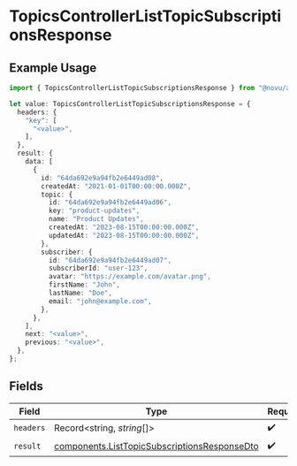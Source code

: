 # TopicsControllerListTopicSubscriptionsResponse

## Example Usage

```typescript
import { TopicsControllerListTopicSubscriptionsResponse } from "@novu/api/models/operations";

let value: TopicsControllerListTopicSubscriptionsResponse = {
  headers: {
    "key": [
      "<value>",
    ],
  },
  result: {
    data: [
      {
        id: "64da692e9a94fb2e6449ad08",
        createdAt: "2021-01-01T00:00:00.000Z",
        topic: {
          id: "64da692e9a94fb2e6449ad06",
          key: "product-updates",
          name: "Product Updates",
          createdAt: "2023-08-15T00:00:00.000Z",
          updatedAt: "2023-08-15T00:00:00.000Z",
        },
        subscriber: {
          id: "64da692e9a94fb2e6449ad07",
          subscriberId: "user-123",
          avatar: "https://example.com/avatar.png",
          firstName: "John",
          lastName: "Doe",
          email: "john@example.com",
        },
      },
    ],
    next: "<value>",
    previous: "<value>",
  },
};
```

## Fields

| Field                                                                                                        | Type                                                                                                         | Required                                                                                                     | Description                                                                                                  |
| ------------------------------------------------------------------------------------------------------------ | ------------------------------------------------------------------------------------------------------------ | ------------------------------------------------------------------------------------------------------------ | ------------------------------------------------------------------------------------------------------------ |
| `headers`                                                                                                    | Record<string, *string*[]>                                                                                   | :heavy_check_mark:                                                                                           | N/A                                                                                                          |
| `result`                                                                                                     | [components.ListTopicSubscriptionsResponseDto](../../models/components/listtopicsubscriptionsresponsedto.md) | :heavy_check_mark:                                                                                           | N/A                                                                                                          |